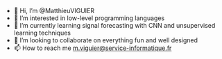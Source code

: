 - 👋 Hi, I’m @MatthieuVIGUIER
- 👀 I’m interested in low-level programming languages
- 🌱 I’m currently learning signal forecasting with CNN and unsupervised learning techniques
- 💞️ I’m looking to collaborate on everything fun and well designed
- 📫 How to reach me m.viguier@service-informatique.fr

<!---
MatthieuVIGUIER/MatthieuVIGUIER is a ✨ special ✨ repository because its `README.md` (this file) appears on your GitHub profile.
You can click the Preview link to take a look at your changes.
--->
